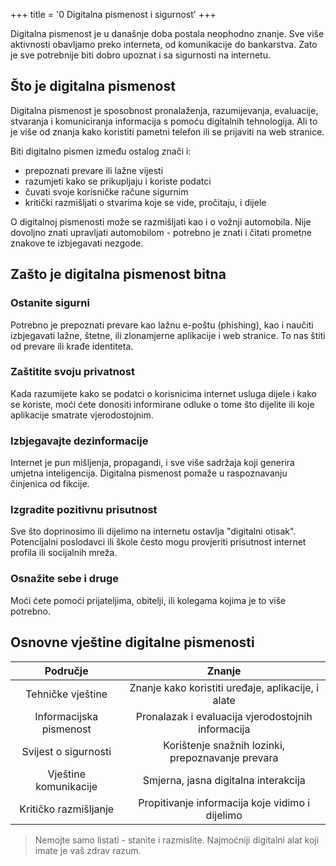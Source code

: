 +++
title = '0  Digitalna pismenost i sigurnost'
+++


Digitalna pismenost je u današnje doba postala neophodno znanje.
Sve više aktivnosti obavljamo preko interneta, od komunikacije do bankarstva.
Zato je sve potrebnije biti dobro upoznat i sa sigurnosti na internetu.

## Što je digitalna pismenost
Digitalna pismenost je sposobnost pronalaženja, razumijevanja, evaluacije, stvaranja i komuniciranja informacija s pomoću digitalnih tehnologija.
Ali to je više od znanja kako koristiti pametni telefon ili se prijaviti na web stranice.

Biti digitalno pismen između ostalog znači i:

 - prepoznati prevare ili lažne vijesti
 - razumjeti kako se prikupljaju i koriste podatci
 - čuvati svoje korisničke račune sigurnim
 - kritički razmišljati o stvarima koje se vide, pročitaju, i dijele

O digitalnoj pismenosti može se razmišljati kao i o vožnji automobila.
Nije dovoljno znati upravljati automobilom - potrebno je znati i čitati prometne znakove te izbjegavati nezgode.

## Zašto je digitalna pismenost bitna

### Ostanite sigurni

Potrebno je prepoznati prevare kao lažnu e-poštu (phishing), kao i naučiti izbjegavati lažne, štetne, ili zlonamjerne aplikacije i web stranice.
To nas štiti od prevare ili krađe identiteta.

### Zaštitite svoju privatnost

Kada razumijete kako se podatci o korisnicima internet usluga dijele i kako se koriste,
moći ćete donositi informirane odluke o tome što dijelite ili koje aplikacije smatrate vjerodostojnim.

### Izbjegavajte dezinformacije

Internet je pun mišljenja, propagandi, i sve više sadržaja koji generira umjetna inteligencija.
Digitalna pismenost pomaže u raspoznavanju činjenica od fikcije.

### Izgradite pozitivnu prisutnost

Sve što doprinosimo ili dijelimo na internetu ostavlja "digitalni otisak".
Potencijalni poslodavci ili škole često mogu provjeriti prisutnost internet profila ili socijalnih mreža.

### Osnažite sebe i druge

Moći ćete pomoći prijateljima, obitelji, ili kolegama kojima je to više potrebno.

## Osnovne vještine digitalne pismenosti

| **Područje** | **Znanje** |
| :-: | :-: |
| Tehničke vještine | Znanje kako koristiti uređaje, aplikacije, i alate |
| Informacijska pismenost | Pronalazak i evaluacija vjerodostojnih informacija |
| Svijest o sigurnosti | Korištenje snažnih lozinki, prepoznavanje prevara |
| Vještine komunikacije | Smjerna, jasna digitalna interakcija |
| Kritičko razmišljanje | Propitivanje informacija koje vidimo i dijelimo |


>
> Nemojte samo listati - stanite i razmislite. Najmoćniji digitalni alat koji imate je vaš zdrav razum.
>
